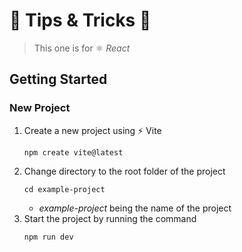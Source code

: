 # 🍆 Tips & Tricks 🎃

> This one is for ⚛️ *React*


## Getting Started

### New Project

1. Create a new project using ⚡ Vite
    ```
    npm create vite@latest
    ```
2. Change directory to the root folder of the project
    ```
    cd example-project
    ```
    - *example-project* being the name of the project
3. Start the project by running the command
    ```
    npm run dev
    ```
